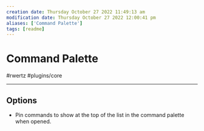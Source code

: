 ```yaml
---
creation date: Thursday October 27 2022 11:49:13 am
modification date: Thursday October 27 2022 12:00:41 pm
aliases: ['Command Palette'] 
tags: [readme] 
---
```


# Command Palette
#rwertz #plugins/core 

---
## Options
- Pin commands to show at the top of the list in the command palette when opened. 
